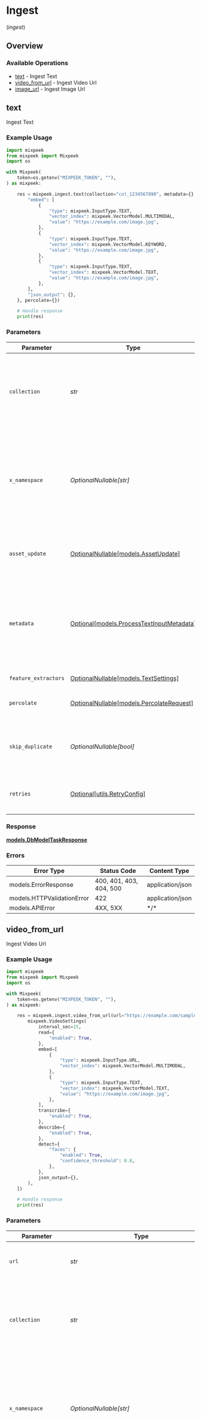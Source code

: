 # Ingest
(*ingest*)

## Overview

### Available Operations

* [text](#text) - Ingest Text
* [video_from_url](#video_from_url) - Ingest Video Url
* [image_url](#image_url) - Ingest Image Url

## text

Ingest Text

### Example Usage

```python
import mixpeek
from mixpeek import Mixpeek
import os

with Mixpeek(
    token=os.getenv("MIXPEEK_TOKEN", ""),
) as mixpeek:

    res = mixpeek.ingest.text(collection="col_1234567890", metadata={}, feature_extractors={
        "embed": [
            {
                "type": mixpeek.InputType.TEXT,
                "vector_index": mixpeek.VectorModel.MULTIMODAL,
                "value": "https://example.com/image.jpg",
            },
            {
                "type": mixpeek.InputType.TEXT,
                "vector_index": mixpeek.VectorModel.KEYWORD,
                "value": "https://example.com/image.jpg",
            },
            {
                "type": mixpeek.InputType.TEXT,
                "vector_index": mixpeek.VectorModel.TEXT,
                "value": "https://example.com/image.jpg",
            },
        ],
        "json_output": {},
    }, percolate={})

    # Handle response
    print(res)

```

### Parameters

| Parameter                                                                                                                                                                             | Type                                                                                                                                                                                  | Required                                                                                                                                                                              | Description                                                                                                                                                                           | Example                                                                                                                                                                               |
| ------------------------------------------------------------------------------------------------------------------------------------------------------------------------------------- | ------------------------------------------------------------------------------------------------------------------------------------------------------------------------------------- | ------------------------------------------------------------------------------------------------------------------------------------------------------------------------------------- | ------------------------------------------------------------------------------------------------------------------------------------------------------------------------------------- | ------------------------------------------------------------------------------------------------------------------------------------------------------------------------------------- |
| `collection`                                                                                                                                                                          | *str*                                                                                                                                                                                 | :heavy_check_mark:                                                                                                                                                                    | Unique identifier for the collection where the processed asset will be stored, can be the collection name or collection ID. If neither exist, the collection will be created.         | col_1234567890                                                                                                                                                                        |
| `x_namespace`                                                                                                                                                                         | *OptionalNullable[str]*                                                                                                                                                               | :heavy_minus_sign:                                                                                                                                                                    | Optional namespace for data isolation. This can be a namespace name or namespace ID. Example: 'netflix_prod' or 'ns_1234567890'. To create a namespace, use the /namespaces endpoint. |                                                                                                                                                                                       |
| `asset_update`                                                                                                                                                                        | [OptionalNullable[models.AssetUpdate]](../../models/assetupdate.md)                                                                                                                   | :heavy_minus_sign:                                                                                                                                                                    | Controls how processing results are stored - either creating a new asset or updating an existing one.                                                                                 |                                                                                                                                                                                       |
| `metadata`                                                                                                                                                                            | [Optional[models.ProcessTextInputMetadata]](../../models/processtextinputmetadata.md)                                                                                                 | :heavy_minus_sign:                                                                                                                                                                    | Additional metadata associated with the file. Can include any key-value pairs relevant to the file.                                                                                   | {<br/>"author": "John Doe",<br/>"category": "Research Paper",<br/>"tags": [<br/>"AI",<br/>"Machine Learning"<br/>]<br/>}                                                              |
| `feature_extractors`                                                                                                                                                                  | [OptionalNullable[models.TextSettings]](../../models/textsettings.md)                                                                                                                 | :heavy_minus_sign:                                                                                                                                                                    | Settings for text processing.                                                                                                                                                         |                                                                                                                                                                                       |
| `percolate`                                                                                                                                                                           | [OptionalNullable[models.PercolateRequest]](../../models/percolaterequest.md)                                                                                                         | :heavy_minus_sign:                                                                                                                                                                    | Settings for percolating the asset against stored queries.                                                                                                                            | {<br/>"min_relevance": 0.8<br/>}                                                                                                                                                      |
| `skip_duplicate`                                                                                                                                                                      | *OptionalNullable[bool]*                                                                                                                                                              | :heavy_minus_sign:                                                                                                                                                                    | Skips processing when a duplicate hash is found and stores an error by the task_id with the existing asset_id                                                                         |                                                                                                                                                                                       |
| `retries`                                                                                                                                                                             | [Optional[utils.RetryConfig]](../../models/utils/retryconfig.md)                                                                                                                      | :heavy_minus_sign:                                                                                                                                                                    | Configuration to override the default retry behavior of the client.                                                                                                                   |                                                                                                                                                                                       |

### Response

**[models.DbModelTaskResponse](../../models/dbmodeltaskresponse.md)**

### Errors

| Error Type                 | Status Code                | Content Type               |
| -------------------------- | -------------------------- | -------------------------- |
| models.ErrorResponse       | 400, 401, 403, 404, 500    | application/json           |
| models.HTTPValidationError | 422                        | application/json           |
| models.APIError            | 4XX, 5XX                   | \*/\*                      |

## video_from_url

Ingest Video Url

### Example Usage

```python
import mixpeek
from mixpeek import Mixpeek
import os

with Mixpeek(
    token=os.getenv("MIXPEEK_TOKEN", ""),
) as mixpeek:

    res = mixpeek.ingest.video_from_url(url="https://example.com/sample-video.mp4", collection="col_1234567890", metadata={}, percolate={}, feature_extractors=[
        mixpeek.VideoSettings(
            interval_sec=15,
            read={
                "enabled": True,
            },
            embed=[
                {
                    "type": mixpeek.InputType.URL,
                    "vector_index": mixpeek.VectorModel.MULTIMODAL,
                },
                {
                    "type": mixpeek.InputType.TEXT,
                    "vector_index": mixpeek.VectorModel.TEXT,
                    "value": "https://example.com/image.jpg",
                },
            ],
            transcribe={
                "enabled": True,
            },
            describe={
                "enabled": True,
            },
            detect={
                "faces": {
                    "enabled": True,
                    "confidence_threshold": 0.8,
                },
            },
            json_output={},
        ),
    ])

    # Handle response
    print(res)

```

### Parameters

| Parameter                                                                                                                                                                                                                                                            | Type                                                                                                                                                                                                                                                                 | Required                                                                                                                                                                                                                                                             | Description                                                                                                                                                                                                                                                          | Example                                                                                                                                                                                                                                                              |
| -------------------------------------------------------------------------------------------------------------------------------------------------------------------------------------------------------------------------------------------------------------------- | -------------------------------------------------------------------------------------------------------------------------------------------------------------------------------------------------------------------------------------------------------------------- | -------------------------------------------------------------------------------------------------------------------------------------------------------------------------------------------------------------------------------------------------------------------- | -------------------------------------------------------------------------------------------------------------------------------------------------------------------------------------------------------------------------------------------------------------------- | -------------------------------------------------------------------------------------------------------------------------------------------------------------------------------------------------------------------------------------------------------------------- |
| `url`                                                                                                                                                                                                                                                                | *str*                                                                                                                                                                                                                                                                | :heavy_check_mark:                                                                                                                                                                                                                                                   | The URL of the asset to be processed. Must be a valid HTTP or HTTPS URL.                                                                                                                                                                                             | https://example.com/sample-video.mp4                                                                                                                                                                                                                                 |
| `collection`                                                                                                                                                                                                                                                         | *str*                                                                                                                                                                                                                                                                | :heavy_check_mark:                                                                                                                                                                                                                                                   | Unique identifier for the collection where the processed asset will be stored, can be the collection name or collection ID. If neither exist, the collection will be created.                                                                                        | col_1234567890                                                                                                                                                                                                                                                       |
| `x_namespace`                                                                                                                                                                                                                                                        | *OptionalNullable[str]*                                                                                                                                                                                                                                              | :heavy_minus_sign:                                                                                                                                                                                                                                                   | Optional namespace for data isolation. This can be a namespace name or namespace ID. Example: 'netflix_prod' or 'ns_1234567890'. To create a namespace, use the /namespaces endpoint.                                                                                |                                                                                                                                                                                                                                                                      |
| `asset_update`                                                                                                                                                                                                                                                       | [OptionalNullable[models.AssetUpdate]](../../models/assetupdate.md)                                                                                                                                                                                                  | :heavy_minus_sign:                                                                                                                                                                                                                                                   | Controls how processing results are stored - either creating a new asset or updating an existing one.                                                                                                                                                                |                                                                                                                                                                                                                                                                      |
| `metadata`                                                                                                                                                                                                                                                           | [Optional[models.ProcessVideoURLInputMetadata]](../../models/processvideourlinputmetadata.md)                                                                                                                                                                        | :heavy_minus_sign:                                                                                                                                                                                                                                                   | Additional metadata associated with the asset. Can include any key-value pairs relevant to the asset.                                                                                                                                                                | {<br/>"author": "John Doe",<br/>"category": "Research Paper",<br/>"tags": [<br/>"AI",<br/>"Machine Learning"<br/>]<br/>}                                                                                                                                             |
| `percolate`                                                                                                                                                                                                                                                          | [OptionalNullable[models.PercolateRequest]](../../models/percolaterequest.md)                                                                                                                                                                                        | :heavy_minus_sign:                                                                                                                                                                                                                                                   | Settings for percolating the asset against stored queries.                                                                                                                                                                                                           | {<br/>"min_relevance": 0.8<br/>}                                                                                                                                                                                                                                     |
| `skip_duplicate`                                                                                                                                                                                                                                                     | *OptionalNullable[bool]*                                                                                                                                                                                                                                             | :heavy_minus_sign:                                                                                                                                                                                                                                                   | Makes feature extraction idempotent. When True and a duplicate file hash is found, copies features from the existing asset instead of reprocessing. This allows the same file to be used multiple times with different metadata while avoiding redundant processing. |                                                                                                                                                                                                                                                                      |
| `feature_extractors`                                                                                                                                                                                                                                                 | List[[models.VideoSettings](../../models/videosettings.md)]                                                                                                                                                                                                          | :heavy_minus_sign:                                                                                                                                                                                                                                                   | Settings for video processing. Only applicable if the URL points to a video file.                                                                                                                                                                                    |                                                                                                                                                                                                                                                                      |
| `retries`                                                                                                                                                                                                                                                            | [Optional[utils.RetryConfig]](../../models/utils/retryconfig.md)                                                                                                                                                                                                     | :heavy_minus_sign:                                                                                                                                                                                                                                                   | Configuration to override the default retry behavior of the client.                                                                                                                                                                                                  |                                                                                                                                                                                                                                                                      |

### Response

**[models.DbModelTaskResponse](../../models/dbmodeltaskresponse.md)**

### Errors

| Error Type                 | Status Code                | Content Type               |
| -------------------------- | -------------------------- | -------------------------- |
| models.ErrorResponse       | 400, 401, 403, 404, 500    | application/json           |
| models.HTTPValidationError | 422                        | application/json           |
| models.APIError            | 4XX, 5XX                   | \*/\*                      |

## image_url

Ingest Image Url

### Example Usage

```python
import mixpeek
from mixpeek import Mixpeek
import os

with Mixpeek(
    token=os.getenv("MIXPEEK_TOKEN", ""),
) as mixpeek:

    res = mixpeek.ingest.image_url(url="https://example.com/sample-video.mp4", collection="col_1234567890", metadata={}, percolate={}, feature_extractors=mixpeek.ImageSettings(
        read={
            "enabled": True,
        },
        embed=[
            {
                "type": mixpeek.InputType.URL,
                "vector_index": mixpeek.VectorModel.MULTIMODAL,
            },
            {
                "type": mixpeek.InputType.URL,
                "vector_index": mixpeek.VectorModel.IMAGE,
            },
        ],
        describe={
            "enabled": True,
            "max_length": 1000,
        },
        detect={
            "faces": {
                "enabled": True,
                "confidence_threshold": 0.8,
            },
        },
        json_output={},
    ))

    # Handle response
    print(res)

```

### Parameters

| Parameter                                                                                                                                                                                                                                                            | Type                                                                                                                                                                                                                                                                 | Required                                                                                                                                                                                                                                                             | Description                                                                                                                                                                                                                                                          | Example                                                                                                                                                                                                                                                              |
| -------------------------------------------------------------------------------------------------------------------------------------------------------------------------------------------------------------------------------------------------------------------- | -------------------------------------------------------------------------------------------------------------------------------------------------------------------------------------------------------------------------------------------------------------------- | -------------------------------------------------------------------------------------------------------------------------------------------------------------------------------------------------------------------------------------------------------------------- | -------------------------------------------------------------------------------------------------------------------------------------------------------------------------------------------------------------------------------------------------------------------- | -------------------------------------------------------------------------------------------------------------------------------------------------------------------------------------------------------------------------------------------------------------------- |
| `url`                                                                                                                                                                                                                                                                | *str*                                                                                                                                                                                                                                                                | :heavy_check_mark:                                                                                                                                                                                                                                                   | The URL of the asset to be processed. Must be a valid HTTP or HTTPS URL.                                                                                                                                                                                             | https://example.com/sample-video.mp4                                                                                                                                                                                                                                 |
| `collection`                                                                                                                                                                                                                                                         | *str*                                                                                                                                                                                                                                                                | :heavy_check_mark:                                                                                                                                                                                                                                                   | Unique identifier for the collection where the processed asset will be stored, can be the collection name or collection ID. If neither exist, the collection will be created.                                                                                        | col_1234567890                                                                                                                                                                                                                                                       |
| `x_namespace`                                                                                                                                                                                                                                                        | *OptionalNullable[str]*                                                                                                                                                                                                                                              | :heavy_minus_sign:                                                                                                                                                                                                                                                   | Optional namespace for data isolation. This can be a namespace name or namespace ID. Example: 'netflix_prod' or 'ns_1234567890'. To create a namespace, use the /namespaces endpoint.                                                                                |                                                                                                                                                                                                                                                                      |
| `asset_update`                                                                                                                                                                                                                                                       | [OptionalNullable[models.AssetUpdate]](../../models/assetupdate.md)                                                                                                                                                                                                  | :heavy_minus_sign:                                                                                                                                                                                                                                                   | Controls how processing results are stored - either creating a new asset or updating an existing one.                                                                                                                                                                |                                                                                                                                                                                                                                                                      |
| `metadata`                                                                                                                                                                                                                                                           | [Optional[models.ProcessImageURLInputMetadata]](../../models/processimageurlinputmetadata.md)                                                                                                                                                                        | :heavy_minus_sign:                                                                                                                                                                                                                                                   | Additional metadata associated with the asset. Can include any key-value pairs relevant to the asset.                                                                                                                                                                | {<br/>"author": "John Doe",<br/>"category": "Research Paper",<br/>"tags": [<br/>"AI",<br/>"Machine Learning"<br/>]<br/>}                                                                                                                                             |
| `percolate`                                                                                                                                                                                                                                                          | [OptionalNullable[models.PercolateRequest]](../../models/percolaterequest.md)                                                                                                                                                                                        | :heavy_minus_sign:                                                                                                                                                                                                                                                   | Settings for percolating the asset against stored queries.                                                                                                                                                                                                           | {<br/>"min_relevance": 0.8<br/>}                                                                                                                                                                                                                                     |
| `skip_duplicate`                                                                                                                                                                                                                                                     | *OptionalNullable[bool]*                                                                                                                                                                                                                                             | :heavy_minus_sign:                                                                                                                                                                                                                                                   | Makes feature extraction idempotent. When True and a duplicate file hash is found, copies features from the existing asset instead of reprocessing. This allows the same file to be used multiple times with different metadata while avoiding redundant processing. |                                                                                                                                                                                                                                                                      |
| `feature_extractors`                                                                                                                                                                                                                                                 | [OptionalNullable[models.ImageSettings]](../../models/imagesettings.md)                                                                                                                                                                                              | :heavy_minus_sign:                                                                                                                                                                                                                                                   | Settings for image processing. Only applicable if the URL points to an image file.                                                                                                                                                                                   |                                                                                                                                                                                                                                                                      |
| `retries`                                                                                                                                                                                                                                                            | [Optional[utils.RetryConfig]](../../models/utils/retryconfig.md)                                                                                                                                                                                                     | :heavy_minus_sign:                                                                                                                                                                                                                                                   | Configuration to override the default retry behavior of the client.                                                                                                                                                                                                  |                                                                                                                                                                                                                                                                      |

### Response

**[models.DbModelTaskResponse](../../models/dbmodeltaskresponse.md)**

### Errors

| Error Type                 | Status Code                | Content Type               |
| -------------------------- | -------------------------- | -------------------------- |
| models.ErrorResponse       | 400, 401, 403, 404, 500    | application/json           |
| models.HTTPValidationError | 422                        | application/json           |
| models.APIError            | 4XX, 5XX                   | \*/\*                      |